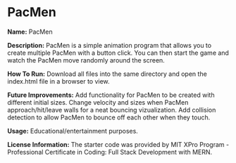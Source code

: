 # PacMen

**Name:** PacMen

**Description:** PacMen is a simple animation program that allows you to create multiple PacMen with a button click. You can then start the game and watch the PacMen move randomly around the screen.

**How To Run:** Download all files into the same directory and open the index.html file in a browser to view.

**Future Improvements:** Add functionality for PacMen to be created with different initial sizes.  Change velocity and sizes when PacMen approach/hit/leave walls for a neat bouncing vizualization.  Add collision detection to allow PacMen to bounce off each other when they touch.   

**Usage:** Educational/entertainment purposes.  

**License Information:** The starter code was provided by MIT XPro Program - Professional Certificate in Coding: Full Stack Development with MERN.
